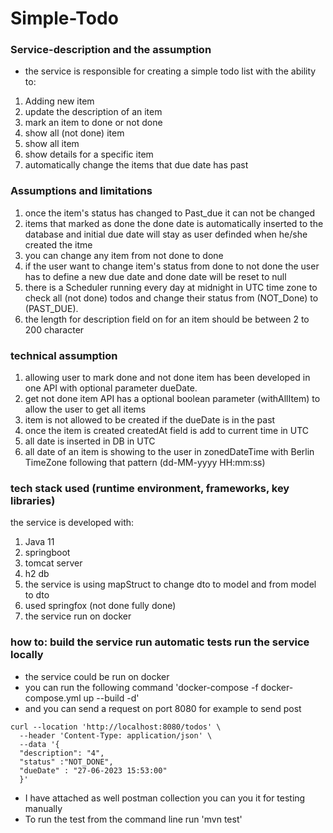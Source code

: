# Simple-Todo
 
### Service-description and the assumption
- the service is responsible for creating a simple todo list with the ability to:
1. Adding new item
2. update the description of an item
3. mark an item to done or not done
4. show all (not done) item
5. show all item
5. show details for a specific item
6. automatically change the items that due date has past

### Assumptions and limitations
1. once the item's status has changed to Past_due it can not be changed
2. items that marked as done the done date is automatically inserted to the database and initial due date will stay as user definded when he/she created the itme
3. you can change any item from not done to done
4. if the user want to change item's status from done  to not done the user has to define a new due date and done date will be reset to null
5. there is a Scheduler running every day at midnight in UTC time zone to check all (not done) todos and change their status from (NOT_Done) to (PAST_DUE).
6. the length for description field on for an item should be between 2 to 200 character 
### technical assumption
1. allowing user to mark done and not done item has been developed in one API with optional parameter dueDate.
2. get not done item API has a optional boolean parameter (withAllItem) to allow the user to get all items
3. item is not allowed to be created if the dueDate is in the past
4. once the item is created createdAt field is add to current time in UTC 
5. all date is inserted in DB in UTC 
6. all date of an item is showing to the user in zonedDateTime with Berlin TimeZone following that pattern (dd-MM-yyyy HH:mm:ss)


### tech stack used (runtime environment, frameworks, key libraries)
the service is developed with:
1. Java 11
2. springboot
3. tomcat server
4. h2 db
5. the service is using mapStruct to change dto to model and from model to dto
6. used springfox (not done fully done)
7. the service run on docker

### how to: build the service run automatic tests run the service locally
- the service could be run on docker 
- you can run the following command  'docker-compose -f docker-compose.yml up --build -d'
- and you can send a request on port 8080 for example to send post 
``` 
curl --location 'http://localhost:8080/todos' \
  --header 'Content-Type: application/json' \
  --data '{
  "description": "4",
  "status" :"NOT_DONE",
  "dueDate" : "27-06-2023 15:53:00"
  }'
```

- I have attached as well postman collection you can you it for testing manually
- To run the test from the command line run 'mvn test'

